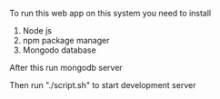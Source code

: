 To run this web app on this system you need to install
1. Node js
2. npm package manager
3. Mongodo database

After this run mongodb server

Then run "./script.sh" to start development server